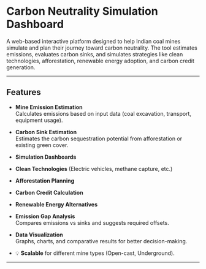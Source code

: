 # Carbon Neutrality Simulation Dashboard

A web-based interactive platform designed to help Indian coal mines simulate and plan their journey toward carbon neutrality. The tool estimates emissions, evaluates carbon sinks, and simulates strategies like clean technologies, afforestation, renewable energy adoption, and carbon credit generation.

---

##  Features

-  **Mine Emission Estimation**  
  Calculates emissions based on input data (coal excavation, transport, equipment usage).

-  **Carbon Sink Estimation**  
  Estimates the carbon sequestration potential from afforestation or existing green cover.

-  **Simulation Dashboards**
  - **Clean Technologies** (Electric vehicles, methane capture, etc.)
  - **Afforestation Planning**
  - **Carbon Credit Calculation**
  - **Renewable Energy Alternatives**

-  **Emission Gap Analysis**  
  Compares emissions vs sinks and suggests required offsets.

-  **Data Visualization**  
  Graphs, charts, and comparative results for better decision-making.

- 💡 **Scalable** for different mine types (Open-cast, Underground).

---


